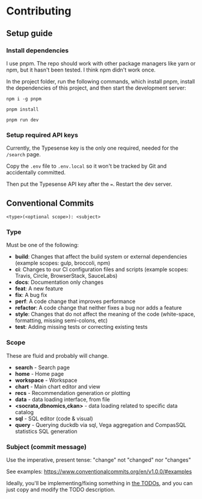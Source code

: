 # Contributing

## Setup guide


### Install dependencies

I use pnpm. The repo should work with other package managers like yarn or npm, but it hasn't been tested. I think npm didn't work once.

In the project folder, run the following commands, which install pnpm, install the dependencies of this project, and then start the development server:

```
npm i -g pnpm

pnpm install

pnpm run dev
```

### Setup required API keys

Currently, the Typesense key is the only one required, needed for the `/search` page.

Copy the `.env` file to `.env.local` so it won't be tracked by Git and accidentally committed.

Then put the Typesense API key after the `=`. Restart the dev server.

## Conventional Commits

`<type>(<optional scope>): <subject>`

### Type

Must be one of the following:

- **build**: Changes that affect the build system or external dependencies (example scopes: gulp, broccoli, npm)
- **ci**: Changes to our CI configuration files and scripts (example scopes: Travis, Circle, BrowserStack, SauceLabs)
- **docs**: Documentation only changes
- **feat**: A new feature
- **fix**: A bug fix
- **perf**: A code change that improves performance
- **refactor**: A code change that neither fixes a bug nor adds a feature
- **style**: Changes that do not affect the meaning of the code (white-space, formatting, missing semi-colons, etc)
- **test**: Adding missing tests or correcting existing tests

### Scope

These are fluid and probably will change.

- **search** - Search page
- **home** - Home page
- **workspace** - Workspace
- **chart** - Main chart editor and view
- **recs** - Recommendation generation or plotting
- **data** - data loading interface, from file
- **<socrata,dbnomics,ckan>** - data loading related to specific data catalog
- **sql** - SQL editor (code & visual)
- **query** - Querying duckdb via sql, Vega aggregation and CompasSQL statistics SQL generation 

### Subject (commit message)

Use the imperative, present tense: "change" not "changed" nor "changes"

See examples: https://www.conventionalcommits.org/en/v1.0.0/#examples

Ideally, you'll be implementing/fixing something in [the TODOs](./z-docs/todos.md), and you can just copy and modify the TODO description.